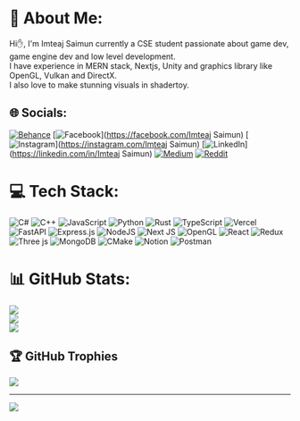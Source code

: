 # 💫 About Me:
Hi✋, I'm Imteaj Saimun currently a CSE student passionate about game dev, game engine dev and low level development.<br>I have experience in MERN stack, Nextjs, Unity and graphics library like OpenGL, Vulkan and DirectX.<br>I also love to make stunning visuals in shadertoy.


## 🌐 Socials:
[![Behance](https://img.shields.io/badge/Behance-1769ff?logo=behance&logoColor=white)](https://behance.net/Saimun-jd) [![Facebook](https://img.shields.io/badge/Facebook-%231877F2.svg?logo=Facebook&logoColor=white)](https://facebook.com/Imteaj Saimun) [![Instagram](https://img.shields.io/badge/Instagram-%23E4405F.svg?logo=Instagram&logoColor=white)](https://instagram.com/Imteaj Saimun) [![LinkedIn](https://img.shields.io/badge/LinkedIn-%230077B5.svg?logo=linkedin&logoColor=white)](https://linkedin.com/in/Imteaj Saimun) [![Medium](https://img.shields.io/badge/Medium-12100E?logo=medium&logoColor=white)](https://medium.com/@Saimunjd) [![Reddit](https://img.shields.io/badge/Reddit-%23FF4500.svg?logo=Reddit&logoColor=white)](https://reddit.com/user/Saimun_jd) 

# 💻 Tech Stack:
![C#](https://img.shields.io/badge/c%23-%23239120.svg?style=for-the-badge&logo=csharp&logoColor=white) ![C++](https://img.shields.io/badge/c++-%2300599C.svg?style=for-the-badge&logo=c%2B%2B&logoColor=white) ![JavaScript](https://img.shields.io/badge/javascript-%23323330.svg?style=for-the-badge&logo=javascript&logoColor=%23F7DF1E) ![Python](https://img.shields.io/badge/python-3670A0?style=for-the-badge&logo=python&logoColor=ffdd54) ![Rust](https://img.shields.io/badge/rust-%23000000.svg?style=for-the-badge&logo=rust&logoColor=white) ![TypeScript](https://img.shields.io/badge/typescript-%23007ACC.svg?style=for-the-badge&logo=typescript&logoColor=white) ![Vercel](https://img.shields.io/badge/vercel-%23000000.svg?style=for-the-badge&logo=vercel&logoColor=white) ![FastAPI](https://img.shields.io/badge/FastAPI-005571?style=for-the-badge&logo=fastapi) ![Express.js](https://img.shields.io/badge/express.js-%23404d59.svg?style=for-the-badge&logo=express&logoColor=%2361DAFB) ![NodeJS](https://img.shields.io/badge/node.js-6DA55F?style=for-the-badge&logo=node.js&logoColor=white) ![Next JS](https://img.shields.io/badge/Next-black?style=for-the-badge&logo=next.js&logoColor=white) ![OpenGL](https://img.shields.io/badge/OpenGL-%23FFFFFF.svg?style=for-the-badge&logo=opengl) ![React](https://img.shields.io/badge/react-%2320232a.svg?style=for-the-badge&logo=react&logoColor=%2361DAFB) ![Redux](https://img.shields.io/badge/redux-%23593d88.svg?style=for-the-badge&logo=redux&logoColor=white) ![Three js](https://img.shields.io/badge/threejs-black?style=for-the-badge&logo=three.js&logoColor=white) ![MongoDB](https://img.shields.io/badge/MongoDB-%234ea94b.svg?style=for-the-badge&logo=mongodb&logoColor=white) ![CMake](https://img.shields.io/badge/CMake-%23008FBA.svg?style=for-the-badge&logo=cmake&logoColor=white) ![Notion](https://img.shields.io/badge/Notion-%23000000.svg?style=for-the-badge&logo=notion&logoColor=white) ![Postman](https://img.shields.io/badge/Postman-FF6C37?style=for-the-badge&logo=postman&logoColor=white)
# 📊 GitHub Stats:
![](https://github-readme-stats.vercel.app/api?username=Saimun-jd&theme=tokyonight&hide_border=false&include_all_commits=true&count_private=true)<br/>
![](https://github-readme-streak-stats.herokuapp.com/?user=Saimun-jd&theme=tokyonight&hide_border=false)<br/>
![](https://github-readme-stats.vercel.app/api/top-langs/?username=Saimun-jd&theme=tokyonight&hide_border=false&include_all_commits=true&count_private=true&layout=compact)

## 🏆 GitHub Trophies
![](https://github-profile-trophy.vercel.app/?username=Saimun-jd&theme=radical&no-frame=false&no-bg=false&margin-w=4)

---
[![](https://visitcount.itsvg.in/api?id=Saimun-jd&label=Onizuka&color=0&icon=8&pretty=false)](https://visitcount.itsvg.in)
<!-- Proudly created with GPRM ( https://gprm.itsvg.in ) -->
